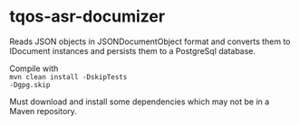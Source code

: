 # tqos-asr-documizer
Reads JSON objects in JSONDocumentObject format and converts them to IDocument instances and persists them to a PostgreSql database.

Compile with <br/>
<code>mvn clean install -DskipTests -Dgpg.skip</code>

Must download and install some dependencies which may not be in a Maven repository.